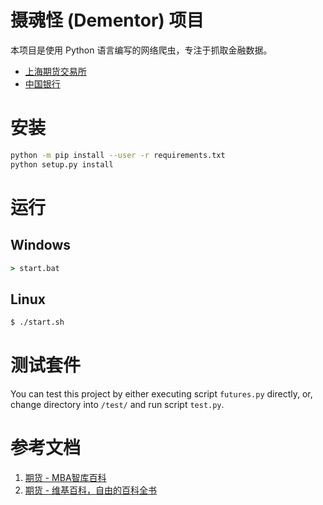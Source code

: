 # 摄魂怪 (Dementor) 项目

本项目是使用 Python 语言编写的网络爬虫，专注于抓取金融数据。

 - [上海期货交易所](http://www.shfe.com.cn/)
 - [中国银行](http://www.boc.cn/)

# 安装

```bash
python -m pip install --user -r requirements.txt
python setup.py install
```

# 运行

## Windows

```cmd
> start.bat
```

## Linux

```bash
$ ./start.sh
```

# 测试套件

You can test this project by either executing script `futures.py` directly,
or, change directory into `/test/` and run script `test.py`.

# 参考文档

1. [期货 - MBA智库百科](https://wiki.mbalib.com/wiki/%E6%9C%9F%E8%B4%A7)
2. [期货 - 维基百科，自由的百科全书](https://zh.wikipedia.org/wiki/%E6%9C%9F%E8%B4%A7)
